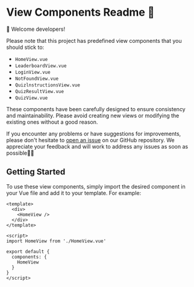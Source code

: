 ﻿# View Components Readme 📖

👋 Welcome developers!

Please note that this project has predefined view components that you should stick to:

- `HomeView.vue`
- `LeaderboardView.vue`
- `LoginView.vue`
- `NotFoundView.vue`
- `QuizlnstructionsView.vue`
- `QuizResultView.vue`
- `QuizView.vue`

These components have been carefully designed to ensure consistency and maintainability. Please avoid creating new views or modifying the existing ones without a good reason.

If you encounter any problems or have suggestions for improvements, please don't hesitate to [open an issue](https://github.com/rajivaPavan/CarImagesWeb/issues/new) on our GitHub repository. We appreciate your feedback and will work to address any issues as soon as possible✋🏻

## Getting Started

To use these view components, simply import the desired component in your Vue file and add it to your template. For example:

```vue
<template>
  <div>
    <HomeView />
  </div>
</template>

<script>
import HomeView from './HomeView.vue'

export default {
  components: {
    HomeView
  }
}
</script>
```